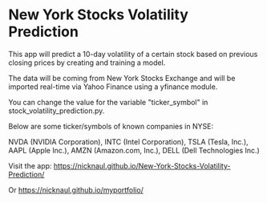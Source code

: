 # New York Stocks Volatility Prediction

This app will predict a 10-day volatility of a certain stock based on previous closing prices by creating and training a model.

The data will be coming from New York Stocks Exchange and will be imported real-time via Yahoo Finance using a yfinance module.

You can change the value for the variable "ticker_symbol" in stock_volatility_prediction.py. 

Below are some ticker/symbols of known companies in NYSE:

NVDA (NVIDIA Corporation), INTC (Intel Corporation), TSLA (Tesla, Inc.), AAPL (Apple Inc.), AMZN (Amazon.com, Inc.), DELL (Dell Technologies Inc.)

Visit the app: https://nicknaul.github.io/New-York-Stocks-Volatility-Prediction/

Or https://nicknaul.github.io/myportfolio/
